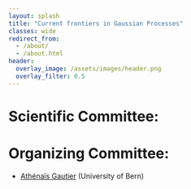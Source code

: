 ```yaml
---
layout: splash
title: "Current frontiers in Gaussian Processes"
classes: wide
redirect_from: 
  - /about/
  - /about.html
header:
  overlay_image: /assets/images/header.png
  overlay_filter: 0.5
---
```


# Scientific Committee: 

  
# Organizing Committee: 

  * [Athénaïs Gautier](https://athenaisgautier.github.io/) (University of Bern)  
